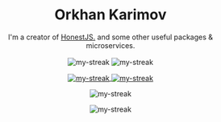 
<h1 align="center">Orkhan Karimov</h1>
<p align="center">I'm a creator of <a href="https://github.com/honestjs">HonestJS.</a> and some other useful packages & microservices.</p>
<p align="center">
  <p align="center">
    <picture>
      <source media="(prefers-color-scheme: dark)" srcset="https://img.shields.io/badge/TypeScript-1A1B27?style=for-the-badge&logo=typescript">
      <source media="(prefers-color-scheme: light)" srcset="https://img.shields.io/badge/TypeScript-FFFFFF?style=for-the-badge&logo=typescript">
      <img align="center" alt="my-streak" src="https://img.shields.io/badge/TypeScript-FFFFFF?style=for-the-badge&logo=typescript">
    </picture>
    <picture>
      <source media="(prefers-color-scheme: dark)" srcset="https://img.shields.io/badge/GoLang-1A1B27?style=for-the-badge&logo=go">
      <source media="(prefers-color-scheme: light)" srcset="https://img.shields.io/badge/GoLang-FFFFFF?style=for-the-badge&logo=go#gh-light-mode-only">
      <img align="center" alt="my-streak" src="https://img.shields.io/badge/GoLang-FFFFFF?style=for-the-badge&logo=go#gh-light-mode-only">
    </picture>
  </p>
</p>

<p align="center">
  <a href="https://github.com/honestjs/honest">
    <picture>
      <source media="(prefers-color-scheme: dark)" srcset="https://github-readme-stats.vercel.app/api/pin/?username=honestjs&repo=honest">
      <source media="(prefers-color-scheme: light)" srcset="https://github-readme-stats.vercel.app/api/pin/?username=honestjs&repo=honest">
      <img align="center" alt="my-streak" src="https://github-readme-stats.vercel.app/api/pin/?username=honestjs&repo=honest">
    </picture>
  </a>

  <a href="https://github.com/honestjs/http-essentials">
    <picture>
      <source media="(prefers-color-scheme: dark)" srcset="https://github-readme-stats.vercel.app/api/pin/?username=honestjs&repo=http-essentials">
      <source media="(prefers-color-scheme: light)" srcset="https://github-readme-stats.vercel.app/api/pin/?username=honestjs&repo=http-essentials">
      <img align="center" alt="my-streak" src="https://github-readme-stats.vercel.app/api/pin/?username=honestjs&repo=http-essentials">
    </picture>
  </a>
</p>

<p align="center">
  <picture>
    <source media="(prefers-color-scheme: dark)" srcset="https://github-readme-streak-stats.herokuapp.com/?user=kerimovok&theme=tokyonight">
    <source media="(prefers-color-scheme: light)" srcset="https://github-readme-streak-stats.herokuapp.com/?user=kerimovok">
    <img align="center" alt="my-streak" src="https://github-readme-streak-stats.herokuapp.com/?user=kerimovok">
  </picture>
</p>

<p align="center">
  <picture>
    <source media="(prefers-color-scheme: dark)" srcset="https://github-readme-stats.vercel.app/api/top-langs?username=kerimovok&show_icons=true&locale=en&layout=compact&theme=tokyonight">
    <source media="(prefers-color-scheme: light)" srcset="https://github-readme-stats.vercel.app/api/top-langs?username=kerimovok&show_icons=true&locale=en&layout=compact">
    <img align="center" alt="my-streak" src="https://github-readme-stats.vercel.app/api/top-langs?username=kerimovok&show_icons=true&locale=en&layout=compact">
  </picture>
</p>
